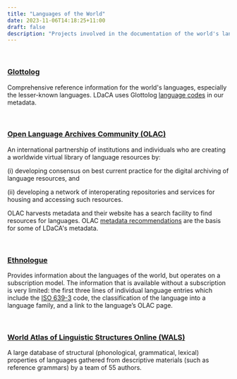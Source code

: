 ```yaml
---
title: "Languages of the World"
date: 2023-11-06T14:18:25+11:00
draft: false
description: "Projects involved in the documentation of the world's languages. "
---
```


<br>

### [Glottolog](https://glottolog.org/)

Comprehensive reference information for the world's languages, especially the lesser-known languages. LDaCA uses Glottolog [language codes](../resources/metadata/#glottolog) in our metadata.

<br>

### [Open Language Archives Community (OLAC)](http://www.language-archives.org/)

An international partnership of institutions and individuals who are creating a worldwide virtual library of language resources by:
  
(i) developing consensus on best current practice for the digital archiving of language resources, and
  
(ii) developing a network of interoperating repositories and services for housing and accessing such resources.
  
OLAC harvests metadata and their website has a search facility to find resources for languages. OLAC [metadata recommendations](../resources/metadata/#olac) are the basis for some of LDaCA's metadata.

<br>

### [Ethnologue](https://www.ethnologue.com/)

Provides information about the languages of the world, but operates on a subscription model. The information that is available without a subscription is very limited: the first three lines of individual language entries which include the [ISO 639-3](/resources/metadata/#iso-639) code, the classification of the language into a language family, and a link to the language’s OLAC page.

<br>

### [World Atlas of Linguistic Structures Online (WALS)](https://wals.info/)

A large database of structural (phonological, grammatical, lexical) properties of languages gathered from descriptive materials (such as reference grammars) by a team of 55 authors.

<br>